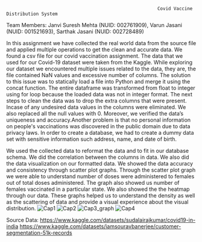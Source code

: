                                                             Covid Vaccine Distribution System
Team Members:
Janvi Suresh Mehta (NUID: 002761909),
Varun Jasani (NUID: 001521693),
Sarthak Jasani (NUID: 002728489)

In this assignment we have collected the real world data from the source file and applied multiple operations to get the clean and accurate data.
We found a csv file for our covid vaccination assignment. The data that we used for our Covid-19 dataset were taken from the Kaggle. While exploring our dataset we encountered multiple issues related to the data, they are, the file contained NaN values and excessive number of columns. The solution to this issue was to statically load a file into Python and merge it using the concat function. The entire dataframe was transformed from float to integer using for loop because the loaded data was not in integer format. The next steps to clean the data was to drop the extra columns that were present. Incase of any undesired data values in the columns were eliminated. We also replaced all the null values with 0. Moreover, we verified the data’s uniqueness and accuracy.Another problem is that no personal information on people's vaccinations was discovered in the public domain due to data privacy laws. In order to create a database, we had to create a dummy data set with sensitive information such address, name, and date of birth.

We used the collected data to reformat the data and to fit in our database schema. We did the correlation between the columns in data. We also did the data visualization on our formatted data. We showed the data accuracy and consistency through scatter plot graphs. Through the scatter plot graph we were able to understand number of doses were administered to females out of total doses administered. The graph also showed us number of females vaccinated in a particular state. We also showed the the heatmap through our data. These graphs helped us to understand the density as well as the scattering of data and provide a visual experience about the visual distribution.
![Cap1](https://user-images.githubusercontent.com/118093820/205815984-23213064-5e47-41e4-a9d6-0fd15ad3cbd7.PNG)
![Cap2](https://user-images.githubusercontent.com/118093820/205816182-783e0b8e-0140-4aef-80dd-458a65f3c047.PNG)
![Cap3_graph](https://user-images.githubusercontent.com/118093820/205816254-59840bcf-3282-4990-b488-d8ac2da0c0e1.PNG)
![Cap4](https://user-images.githubusercontent.com/118093820/205816288-0d937360-69d6-42b6-906d-d7c5db6dde12.PNG)


Source Data: https://www.kaggle.com/datasets/sudalairajkumar/covid19-in-india
	           https://www.kaggle.com/datasets/iamsouravbanerjee/customer-segmentation-51k-records
